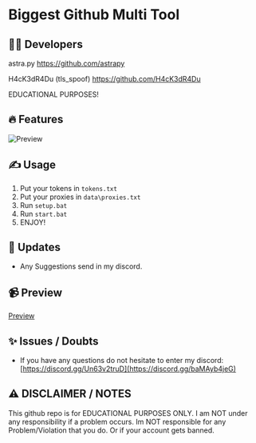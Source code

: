 # Biggest Github Multi Tool

## 🧑‍💻 Developers

astra.py
https://github.com/astrapy

H4cK3dR4Du (tls_spoof)
https://github.com/H4cK3dR4Du

EDUCATIONAL PURPOSES!

## 🔥 Features
![Preview](https://cdn.discordapp.com/attachments/1098320905005973666/1163948459045433445/image.png?ex=65416e79&is=652ef979&hm=fb3f26c6b1aaf485482ab39ebafab309d6f18d0f0d83b2cbf8371d125f0b2f50&)

## ✍️ Usage
1. Put your tokens in `tokens.txt`
2. Put your proxies in `data\proxies.txt`
3. Run `setup.bat`
4. Run `start.bat`
5. ENJOY!

## 📜 Updates
- Any Suggestions send in my discord.

## 📹 Preview
[Preview](https://cdn.discordapp.com/attachments/1098320905005973666/1163948459045433445/image.png?ex=65416e79&is=652ef979&hm=fb3f26c6b1aaf485482ab39ebafab309d6f18d0f0d83b2cbf8371d125f0b2f50&)

## ✨ Issues / Doubts
- If you have any questions do not hesitate to enter my discord: [https://discord.gg/Un63v2truD](https://discord.gg/baMAyb4jeG)

## ⚠️ DISCLAIMER / NOTES
This github repo is for EDUCATIONAL PURPOSES ONLY. I am NOT under any responsibility if a problem occurs.
Im NOT responsible for any Problem/Violation that you do.
Or if your account gets banned.

